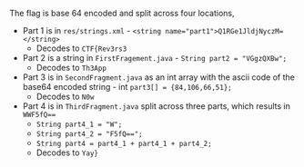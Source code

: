 The flag is base 64 encoded and split across four locations, 
* Part 1 is in ``res/strings.xml`` - ``<string name="part1">Q1RGe1JldjNyczM=</string>``
	* Decodes to ``CTF{Rev3rs3``
* Part 2 is a string in ``FirstFragement.java`` - ``String part2 = "VGgzQXBw";``
	* Decodes to ``Th3App``
* Part 3 is in ``SecondFragment.java`` as an int array with the ascii code of the base64 encoded string - int ``part3[] = {84,106,66,51};``
	* Decodes to ``N0w``
* Part 4 is in ``ThirdFragment.java`` split across three parts, which results in ``WWF5fQ==``
	* ``String part4_1 = "W";``
	* ``String part4_2 = "F5fQ==";``
	* ``String part4 = part4_1 + part4_1 + part4_2;``
	* Decodes to ``Yay}``